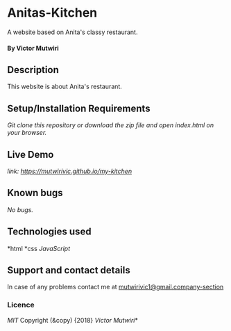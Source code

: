 # Anitas-Kitchen
A website based on Anita's classy restaurant.
#### By **Victor Mutwiri**
## Description
This website is about Anita's restaurant.
## Setup/Installation Requirements
*Git clone this repository or download the zip file and open index.html on your browser.*
## Live Demo
*link: https://mutwirivic.github.io/my-kitchen*
## Known bugs
*No bugs.*
## Technologies used
*html
*css
*JavaScript*
## Support and contact details
In case of any problems contact me at mutwirivic1@gmail.company-section
### Licence
*MIT*
Copyright (&copy) {2018} *Victor Mutwiri** 
